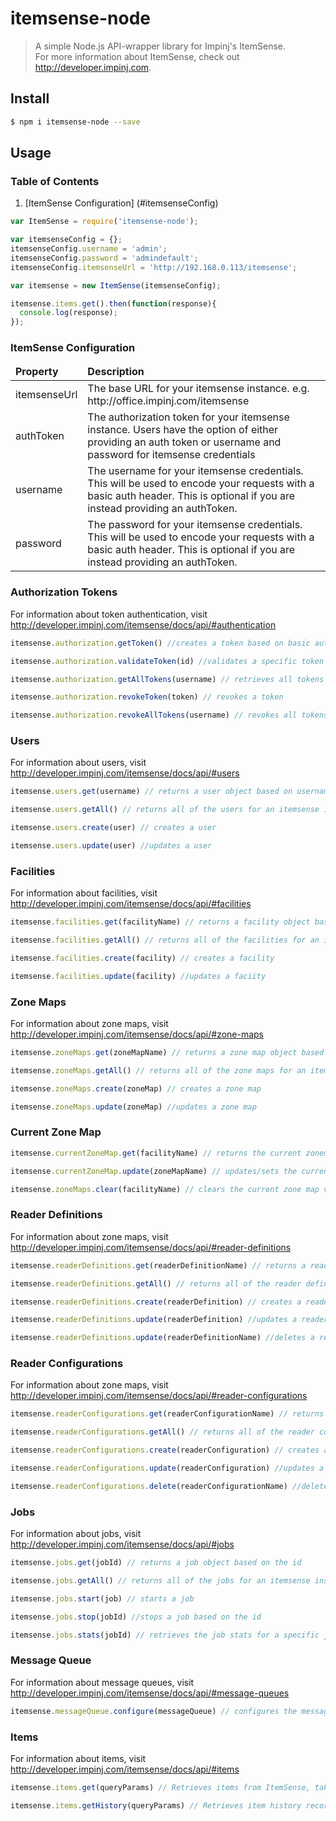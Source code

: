 # itemsense-node
> A simple Node.js API-wrapper library for Impinj's ItemSense. <br/>
For more information about ItemSense, check out http://developer.impinj.com.

## Install
```bash
$ npm i itemsense-node --save
```

## Usage

### Table of Contents
1. [ItemSense Configuration] (#itemsenseConfig)

```javascript
var ItemSense = require('itemsense-node');	

var itemsenseConfig = {};
itemsenseConfig.username = 'admin';
itemsenseConfig.password = 'admindefault';
itemsenseConfig.itemsenseUrl = 'http://192.168.0.113/itemsense';

var itemsense = new ItemSense(itemsenseConfig);

itemsense.items.get().then(function(response){
  console.log(response);
});
```

### ItemSense Configuration 
<div id="itemsenseConfig" />
<table>
<thead>
<tr>
<td>
<b>Property</b>
</td>
<td>
<b>Description</b>
</td>
</tr>
</thead>
<tbody>
<tr>
  <td>
  itemsenseUrl
  </td>
  <td>
  The base URL for your itemsense instance. e.g. http://office.impinj.com/itemsense
  </td>
</tr>
<tr>
  <td>
  authToken
  </td>
  <td>
  The authorization token for your itemsense instance. Users have the option of either providing an auth token or username and password for itemsense credentials
  </td>
</tr>
<tr>
  <td>
  username
  </td>
  <td>
  The username for your itemsense credentials. This will be used to encode your requests with a basic auth header. This is optional if you are instead providing an authToken.
  </td>
</tr>
<tr>
  <td>
  password
</td>
  <td>
  The password for your itemsense credentials. This will be used to encode your requests with a basic auth header. This is optional if you are instead providing an authToken.
  </td>
</tr>
</tbody>

</table>

### Authorization Tokens
For information about token authentication, visit http://developer.impinj.com/itemsense/docs/api/#authentication

```javascript
itemsense.authorization.getToken() //creates a token based on basic auth credentials

itemsense.authorization.validateToken(id) //validates a specific token id

itemsense.authorization.getAllTokens(username) // retrieves all tokens available for a specific user

itemsense.authorization.revokeToken(token) // revokes a token 

itemsense.authorization.revokeAllTokens(username) // revokes all tokens available for a specific user


```

### Users
For information about users, visit http://developer.impinj.com/itemsense/docs/api/#users
```javascript
itemsense.users.get(username) // returns a user object based on username

itemsense.users.getAll() // returns all of the users for an itemsense instance

itemsense.users.create(user) // creates a user

itemsense.users.update(user) //updates a user

```
### Facilities
For information about facilities, visit http://developer.impinj.com/itemsense/docs/api/#facilities
```javascript
itemsense.facilities.get(facilityName) // returns a facility object based on the name

itemsense.facilities.getAll() // returns all of the facilities for an itemsense instance

itemsense.facilities.create(facility) // creates a facility

itemsense.facilities.update(facility) //updates a faciity
```


### Zone Maps
For information about zone maps, visit http://developer.impinj.com/itemsense/docs/api/#zone-maps
```javascript
itemsense.zoneMaps.get(zoneMapName) // returns a zone map object based on the name

itemsense.zoneMaps.getAll() // returns all of the zone maps for an itemsense instance

itemsense.zoneMaps.create(zoneMap) // creates a zone map

itemsense.zoneMaps.update(zoneMap) //updates a zone map
```

### Current Zone Map

```javascript
itemsense.currentZoneMap.get(facilityName) // returns the current zonemap for a specific facility

itemsense.currentZoneMap.update(zoneMapName) // updates/sets the current zone map

itemsense.zoneMaps.clear(facilityName) // clears the current zone map value
```

### Reader Definitions
For information about zone maps, visit http://developer.impinj.com/itemsense/docs/api/#reader-definitions
```javascript
itemsense.readerDefinitions.get(readerDefinitionName) // returns a reader definition object based on the name

itemsense.readerDefinitions.getAll() // returns all of the reader definitions for an itemsense instance

itemsense.readerDefinitions.create(readerDefinition) // creates a reader definition

itemsense.readerDefinitions.update(readerDefinition) //updates a reader definition

itemsense.readerDefinitions.update(readerDefinitionName) //deletes a reader definition based on the name
```

### Reader Configurations
For information about zone maps, visit http://developer.impinj.com/itemsense/docs/api/#reader-configurations
```javascript
itemsense.readerConfigurations.get(readerConfigurationName) // returns a reader configuration object based on the name

itemsense.readerConfigurations.getAll() // returns all of the reader configurations for an itemsense instance

itemsense.readerConfigurations.create(readerConfiguration) // creates a reader configuration

itemsense.readerConfigurations.update(readerConfiguration) //updates a reader configuration

itemsense.readerConfigurations.delete(readerConfigurationName) //deletes a reader configuration based on the name
```


### Jobs
For information about jobs, visit http://developer.impinj.com/itemsense/docs/api/#jobs
```javascript
itemsense.jobs.get(jobId) // returns a job object based on the id

itemsense.jobs.getAll() // returns all of the jobs for an itemsense instance

itemsense.jobs.start(job) // starts a job

itemsense.jobs.stop(jobId) //stops a job based on the id

itemsense.jobs.stats(jobId) // retrieves the job stats for a specific job

```

### Message Queue
For information about message queues, visit http://developer.impinj.com/itemsense/docs/api/#message-queues
```javascript
itemsense.messageQueue.configure(messageQueue) // configures the message queue

```

### Items
For information about items, visit http://developer.impinj.com/itemsense/docs/api/#items
```javascript
itemsense.items.get(queryParams) // Retrieves items from ItemSense, takes in an option query param object

itemsense.items.getHistory(queryParams) // Retrieves item history records from ItemSense, takes in an optional query param object
```
